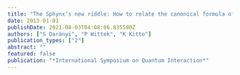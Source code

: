 ```yaml
---
title: "The Sphynx’s new riddle: How to relate the canonical formula of myth to quantum interaction"
date: 2013-01-01
publishDate: 2021-08-03T04:08:06.835580Z
authors: ["S Darányi", "P Wittek", "K Kitto"]
publication_types: ["2"]
abstract: ""
featured: false
publication: "*International Symposium on Quantum Interaction*"
---
```


